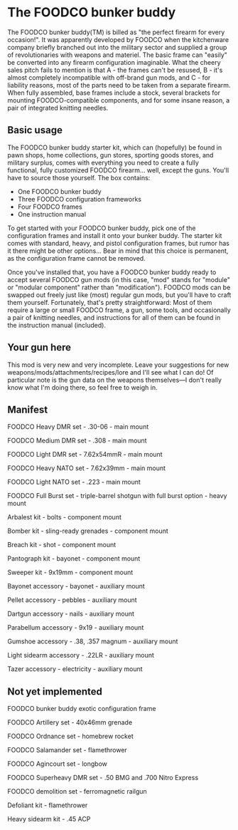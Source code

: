 # The FOODCO bunker buddy

The FOODCO bunker buddy(TM) is billed as "the perfect firearm for every occasion!". It was apparently developed by FOODCO when the kitchenware company briefly branched out into the military sector and supplied a group of revolutionaries with weapons and materiel. The basic frame can "easily" be converted into any firearm configuration imaginable. What the cheery sales pitch fails to mention is that A - the frames can't be resused, B - it's almost completely incompatible with off-brand gun mods, and C - for liability reasons, most of the parts need to be taken from a separate firearm. When fully assembled, base frames include a stock, several brackets for mounting FOODCO-compatible components, and for some insane reason, a pair of integrated knitting needles.

## Basic usage

The FOODCO bunker buddy starter kit, which can (hopefully) be found in pawn shops, home collections, gun stores, sporting goods stores, and military surplus, comes with everything you need to create a fully functional, fully customized FOODCO firearm... well, except the guns. You'll have to source those yourself. The box contains:

- One FOODCO bunker buddy
- Three FOODCO configuration frameworks
- Four FOODCO frames
- One instruction manual

To get started with your FOODCO bunker buddy, pick one of the configuration frames and install it onto your bunker buddy. The starter kit comes with standard, heavy, and pistol configuration frames, but rumor has it there might be other options... Bear in mind that this choice is permanent, as the configuration frame cannot be removed.

Once you've installed that, you have a FOODCO bunker buddy ready to accept several FOODCO gun mods (in this case, "mod" stands for "module" or "modular component" rather than "modification"). FOODCO mods can be swapped out freely just like (most) regular gun mods, but you'll have to craft them yourself. Fortunately, that's pretty straightforward: Most of them require a large or small FOODCO frame, a gun, some tools, and occasionally a pair of knitting needles, and instructions for all of them can be found in the instruction manual (included).

## Your gun here

This mod is very new and very incomplete. Leave your suggestions for new weapons/mods/attachments/recipes/lore and I'll see what I can do! Of particular note is the gun data on the weapons themselves—I don't really know what I'm doing there, so feel free to weigh in.

## Manifest

FOODCO Heavy DMR set - .30-06 - main mount

FOODCO Medium DMR set - .308 - main mount

FOODCO Light DMR set - 7.62x54mmR - main mount

FOODCO Heavy NATO set - 7.62x39mm - main mount

FOODCO Light NATO set - .223 - main mount

FOODCO Full Burst set - triple-barrel shotgun with full burst option - heavy mount

Arbalest kit - bolts - component mount

Bomber kit - sling-ready grenades - component mount

Breach kit - shot - component mount

Pantograph kit - bayonet - component mount

Sweeper kit - 9x19mm - component mount

Bayonet accessory - bayonet - auxiliary mount

Pellet accessory - pebbles - auxiliary mount

Dartgun accessory - nails - auxiliary mount

Parabellum accessory - 9x19 - auxiliary mount

Gumshoe accessory - .38, .357 magnum - auxiliary mount

Light sidearm accessory - .22LR - auxiliary mount

Tazer accessory - electricity - auxiliary mount

## Not yet implemented

FOODCO bunker buddy exotic configuration frame

FOODCO Artillery set - 40x46mm grenade

FOODCO Ordnance set - homebrew rocket

FOODCO Salamander set - flamethrower

FOODCO Agincourt set - longbow

FOODCO Superheavy DMR set - .50 BMG and .700 Nitro Express

FOODCO demolition set - ferromagnetic railgun

Defoliant kit - flamethrower

Heavy sidearm kit - .45 ACP

